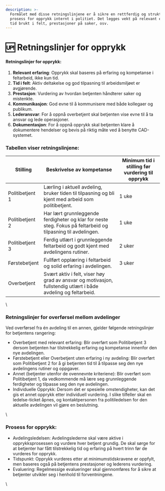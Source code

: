 ```yaml
---
description: >-
  Formålet med disse retningslinjene er å sikre en rettferdig og strukturert
  prosess for opprykk internt i politiet. Det legges vekt på relevant erfaring,
  tid brukt i felt, prestasjoner på saker, osv.
---
```


# 🆙 Retningslinjer for opprykk

#### Retningslinjer for opprykk:

1. **Relevant erfaring**: Opprykk skal baseres på erfaring og kompetanse i feltarbeid, ikke kun tid.
2. **Tid i felt**: Aktiv deltakelse og god tilpasning til arbeidsmiljøet er avgjørende.
3. **Prestasjon**: Vurdering av hvordan betjenten håndterer saker og mistenkte.
4. **Kommunikasjon**: God evne til å kommunisere med både kollegaer og publikum.
5. **Lederansvar**: For å oppnå overbetjent skal betjenten vise evne til å ta ansvar og lede operasjoner.
6. **Dokumentasjon**: For å oppnå opprykk skal betjenten klare å dokumentere hendelser og bevis på riktig måte ved å benytte CAD-systemet.&#x20;

### Tabellen viser retningslinjene:

| Stilling        | Beskrivelse av kompetanse                                                                                     | Minimum tid i stilling før vurdering til opprykk |
| --------------- | ------------------------------------------------------------------------------------------------------------- | ------------------------------------------------ |
| Politibetjent 1 | Lærling i aktuell avdeling, bruker tiden til tilpasning og bli kjent med arbeid som politibetjent.            | 1 uke                                            |
| Politibetjent 2 | Har lært grunnleggende ferdigheter og klar for neste steg. Fokus på feltarbeid og tilpasning til avdelingen.  | 1 uke                                            |
| Politibetjent 3 | Ferdig utlært i grunnleggende feltarbeid og godt kjent med avdelingens rutiner.                               | 2 uker                                           |
| Førstebetjent   | Fullført opplæring i feltarbeid og solid erfaring i avdelingen.                                               | 3 uker                                           |
| Overbetjent     | Svært aktiv i felt, viser høy grad av ansvar og motivasjon, fullstendig utlært i både avdeling og feltarbeid. | <p><br></p>                                      |

\


### Retningslinjer for overførsel mellom avdelinger

Ved overførsel fra én avdeling til en annen, gjelder følgende retningslinjer for betjentens rangering:

* Overbetjent med relevant erfaring: Blir overført som Politibetjent 3 dersom betjenten har tilstrekkelig erfaring og kompetanse innenfor den nye avdelingen.
* Førstebetjent eller Overbetjent uten erfaring i ny avdeling: Blir overført som Politibetjent 2 for å gi betjenten tid til å tilpasse seg den nye avdelingens rutiner og oppgaver.
* Annet (betjenter utenfor de ovennevnte kriteriene): Blir overført som Politibetjent 1, da vedkommende må lære seg grunnleggende ferdigheter og tilpasse seg den nye avdelingen.
* Individuelle Opprykk: Dersom det er spesielle omstendigheter, kan det gis et annet opprykk etter individuell vurdering. I slike tilfeller skal en ledelse-ticket åpnes, og kontaktpersonen fra politiledelsen for den aktuelle avdelingen vil gjøre en beslutning.

\


### Prosess for opprykk:

* Avdelingsledelsen: Avdelingslederne skal være aktive i opprykksprosessen og vurdere hver betjent grundig. De skal sørge for at betjenter har fått tilstrekkelig tid og erfaring på hvert trinn før de vurderes for opprykk.
* Tidspunkt: Opprykk vurderes etter at minimumstidskravene er oppfylt, men baseres også på betjentens prestasjoner og lederens vurdering.&#x20;
* Evaluering: Regelmessige evalueringer skal gjennomføres for å sikre at betjenter utvikler seg i henhold til forventningene.

\
